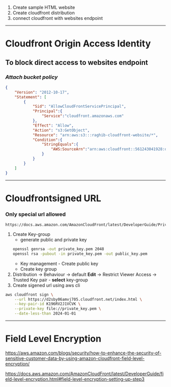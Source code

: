 1. Create sample HTML website
2. Create cloudfront distribution
3. connect cloudfront with websites endpoint

***
# Cloudfront **Origin Access Identity**
## To block direct access to websites endpoint
### *Attach bucket policy*
```json
{
	"Version": "2012-10-17",
	"Statement": [
		{
			"Sid": "AllowCloudFrontServicePrincipal",
			"Principal":{
			    "Service":"cloudfront.amazonaws.com"
			},
			"Effect": "Allow",
			"Action": "s3:GetObject",
			"Resource": "arn:aws:s3:::raghib-cloudfront-website/*",
			"Condition":{
			    "StringEquals":{
			        "AWS:SourceArn":"arn:aws:cloudfront::561243041928:distribution/E35BE6ZKAOCTUA"
			    }
			}
		}
	]
}
```


***
# Cloudfrontsigned URL
### Only special **url** allowed
```
https://docs.aws.amazon.com/AmazonCloudFront/latest/DeveloperGuide/PrivateContent.html
```
1. Create Key-group
    - generate public and private key
    ```sh
    openssl genrsa -out private_key.pem 2048
    openssl rsa -pubout -in private_key.pem -out public_key.pem
    ```
    - Key management - Create public key
    - Create key group
2.  Distribution -> Behaviour -> default **Edit** -> Restrict Viewer Access -> Trusted Key pair - **select** key-group
3. Create sigened url using aws cli
```sh
aws cloudfront sign \
    --url https://d2sby06amvj705.cloudfront.net/index.html \
    --key-pair-id K196RV2J1VCVK \
    --private-key file://private_key.pem \
    --date-less-than 2024-01-01
```
***

# Field Level Encryption
https://aws.amazon.com/blogs/security/how-to-enhance-the-security-of-sensitive-customer-data-by-using-amazon-cloudfront-field-level-encryption/

https://docs.aws.amazon.com/AmazonCloudFront/latest/DeveloperGuide/field-level-encryption.html#field-level-encryption-setting-up-step3
